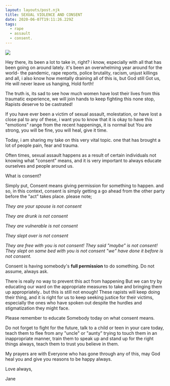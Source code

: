 ```yaml
---
layout: layouts/post.njk
title: SEXUAL VIOLENCE AND CONSENT
date: 2020-06-07T19:11:26.229Z
tags:
  - rape
  - assault
  - consent.
---
```

![](/images/daniele-riggi-udzoqm341dc-unsplash.jpg)

Hey there, its been a lot to take in, right? i know, especially with all that has been going on around lately.  it's been an overwhelming year around for the world- the pandemic, rape reports, police brutality, racism, unjust killings and all, i also know how mentally draining all of this is, but God still Got us, He will never leave us hanging, Hold forth!

The truth is, its sad to see how much women have lost their lives from this traumatic experience, we will join hands to keep fighting this none stop, Rapists deserve to be castrated!

If you have ever been a victim of sexual assault, molestation, or have lost a close pal to any of these, i want you to know that it is okay to have this "emotions" range from the recent happenings, it is normal but You are strong, you will be fine, you will heal, give it time. 

Today, i am sharing my take on this very vital topic. one that has brought a lot of people pain, fear and trauma. 

Often times, sexual assault happens as a result of certain individuals not knowing what "consent" means, and it is very important to always educate ourselves and people around us.

What is consent?

Simply put, Consent means giving permission for something to happen. and so, in this context, consent is simply getting a go ahead from the other party before the "act" takes place. please note;

*They are your spouse is not consent* 

*They are drunk is not consent* 

*They are vulnerable is not consent* 

*They slept over is not consent* 

*They are free with you is not consent! They said "maybe" is not consent!
They slept on same bed with you is not consent
"we" have done it before is not consent.*

Consent is having somebody's **full permission** to do something. Do not assume, always ask.

There is really no way to prevent this act from happening But we can try by educating our ward on the appropriate measures to take and bringing them up appropriately.. but this is still not enough! These rapists will keep doing their thing, and it is right for us to keep seeking justice for their victims, especially the ones who have spoken out despite the hurdles and stigmatization they might face.  

Please remember to educate Somebody today on what consent means.

Do not forget to fight for the future, talk to a child or teen in your care today, teach them to flee from any "uncle" or "aunty" trying to touch them in an inappropriate manner, train them to speak up and stand up for the right things always, teach them to trust you believe in them. 

My prayers are with Everyone who has gone through any of this, may God heal you and give you reasons to be happy always. 

Love always,

Jane